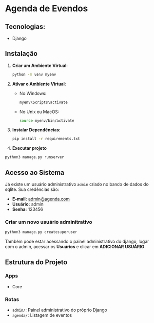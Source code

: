 # Agenda de Evendos

## Tecnologias:

- Django

## Instalação

1. **Criar um Ambiente Virtual**:

   ```sh
   python -m venv myenv
   ```

2. **Ativar o Ambiente Virtual**:

   - No Windows:
     ```sh
     myenv\Scripts\activate
     ```
   - No Unix ou MacOS:
     ```sh
     source myenv/bin/activate
     ```

3. **Instalar Dependências**:
   ```sh
   pip install -r requirements.txt
   ```
4. **Executar projeto**

```sh
python3 manage.py runserver
```

## Acesso ao Sistema

Já existe um usuário administrativo `admin` criado no bando de dados do sqlite.
Sua credências são:

- **E-mail:** admin@agenda.com
- **Usuário:** admin
- **Senha:** 123456

### Criar um novo usuário adminitrativo
```sh
python3 manage.py createsuperuser
```
Também pode estar acessando o painel administrativo do django, logar com o admin, acessar os **Usuários** e clicar em **ADICIONAR USUÁRIO**.
## Estrutura do Projeto
### Apps
   - Core

### Rotas
   - `admin/`: Painel administrativo do próprio Django
   - `agenda/`: Listagem de eventos